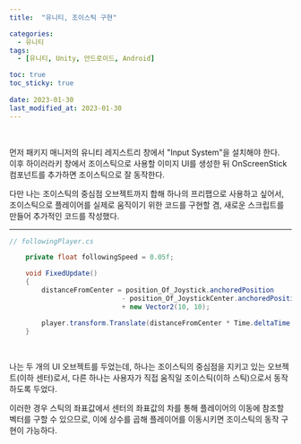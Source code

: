 ```yaml
---
title:  "유니티, 조이스틱 구현"

categories:
  - 유니티
tags:
  - [유니티, Unity, 안드로이드, Android]

toc: true
toc_sticky: true
 
date: 2023-01-30
last_modified_at: 2023-01-30
---
```


<br/>

먼저 패키지 매니저의 유니티 레지스트리 창에서 "Input System"을 설치해야 한다.  
이후 하이러라키 창에서 조이스틱으로 사용할 이미지 UI를 생성한 뒤 OnScreenStick 컴포넌트를 추가하면 조이스틱으로 잘 동작한다.  

다만 나는 조이스틱의 중심점 오브젝트까지 합해 하나의 프리팹으로 사용하고 싶어서, 조이스틱으로 플레이어를 실제로 움직이기 위한 코드를 구현할 겸, 새로운 스크립트를 만들어 추가적인 코드를 작성했다.  

---

```cs
// followingPlayer.cs

    private float followingSpeed = 0.05f;

    void FixedUpdate()
    {
        distanceFromCenter = position_Of_Joystick.anchoredPosition
                            - position_Of_JoystickCenter.anchoredPosition
                            + new Vector2(10, 10);

        player.transform.Translate(distanceFromCenter * Time.deltaTime * followingSpeed);
    }
```

<br/>

나는 두 개의 UI 오브젝트를 두었는데, 하나는 조이스틱의 중심점을 지키고 있는 오브젝트(이하 센터)로서, 다른 하나는 사용자가 직접 움직일 조이스틱(이하 스틱)으로서 동작하도록 두었다.  

이러한 경우 스틱의 좌표값에서 센터의 좌표값의 차를 통해 플레이어의 이동에 참조할 벡터를 구할 수 있으므로, 이에 상수를 곱해 플레이어를 이동시키면 조이스틱의 동작 구현이 가능하다.